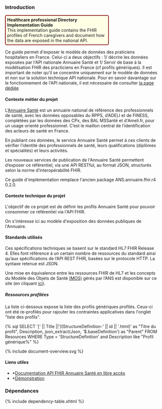 ### Introduction

<p style="padding: 5px; border-radius: 5px; border: 2px solid maroon; background: #ffffe6; width: 65%">
<b>Healthcare professional Directory Implementation Guide</b><br>
This implementation guide contains the FHIR profiles of French caregivers and document how the data are exposed in the national API.
</p>

Ce guide permet d'exposer le modèle de données des praticiens hospitaliers en France. Celui-ci a deux objectifs : 1/ décrire les données exposées par l'API nationale Annuaire Santé et 1/ Servir de base à la modélisation FHIR des practiciens en France (cf profils génériques).
Il est important de noter qu'il se concentre uniquement sur le modèle de données et non sur la solution technique API nationale. Pour en savoir davantage sur le fonctionnement de l'API nationale, il est nécessaire de consulter [la page dédiée](https://ansforge.github.io/annuaire-sante-fhir-documentation)

#### Contexte métier du projet

L’[Annuaire Santé](https://esante.gouv.fr/produits-services/annuaire-sante) est un annuaire national de référence des professionnels de santé, avec les données opposables du RPPS, d’ADELI et de FINESS, complétées par les données des CPx, des BAL MSSanté et d'Ameli.fr, pour un usage orienté professionnel. C’est le maillon central de l’identification des acteurs de santé en France.

En publiant ces données, le service Annuaire Santé permet à ces clients de vérifier l’identité des professionnels de santé, leurs qualifications (diplômes et spécialités) et leurs activités.

Les nouveaux services de publication de l'Annuaire Santé permettent d’exposer ce référentiel, via une API RESTful, au format JSON, structurés selon la norme d’interopérabilité FHIR.

Ce guide d'implémentation remplace l'ancien package ANS.annuaire.fhir.r4 0.2.0.

#### Contexte technique du projet

L'objectif de ce projet est de définir les profils Annuaire Santé pour pouvoir consommer ce référentiel via l'API FHIR.

On s'intéresse ici au modèle d'exposition des données publiques de l'Annuaire.

#### Standards utilisés

Ces spécifications techniques se basent sur le standard HL7 FHIR Release 4. Elles font référence à un certain nombre de ressources du standard ainsi qu’aux spécifications de l’API REST FHIR, basées sur le protocole HTTP. La syntaxe retenue est JSON.

Une mise en équivalence entre les ressources FHIR de HL7 et les concepts du Modèle des Objets de Santé [(MOS)](https://esante.gouv.fr/produits-services/mos-nos) gérés par l’ANS est disponible sur ce site (en cliquant [ici](mapping.html)).

##### Ressources profilées

La liste ci-dessous expose la liste des profils génériques profilés. Ceux-ci ont été re-profilés pour rajouter les contraintes applicatives dans l'onglet "liste des profils".

{% sql SELECT '[' || Title ||'](StructureDefinition-' || id || '.html)' as "Titre du profil", Description, json_extract(Json, '$.baseDefinition') as "Parent" FROM Resources WHERE Type = 'StructureDefinition' and Description like "Profil générique%" %}

<!-- like "%Profil%" rajouté car induit une erreur si vide -->
<div class="figure" style="width:100%;">
    <p>{% include document-overview.svg %}</p>
</div>

#### Liens utiles

* *[Documentation API FHIR Annuaire Santé en libre accès](https://ansforge.github.io/annuaire-sante-fhir-documentation/)
* *[Démonstration](https://portail.openfhir.annuaire.sante.fr/)

### Dépendances

{% include dependency-table.xhtml %}

